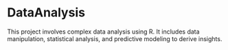 # DataAnalysis
This project involves complex data analysis using R. It includes data manipulation, statistical analysis, and predictive modeling to derive insights.
